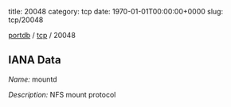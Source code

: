 title: 20048
category: tcp
date: 1970-01-01T00:00:00+0000
slug: tcp/20048

[portdb](/) / [tcp](/category/tcp.html) / 20048


## IANA Data

_Name:_ mountd

_Description:_ NFS mount protocol

